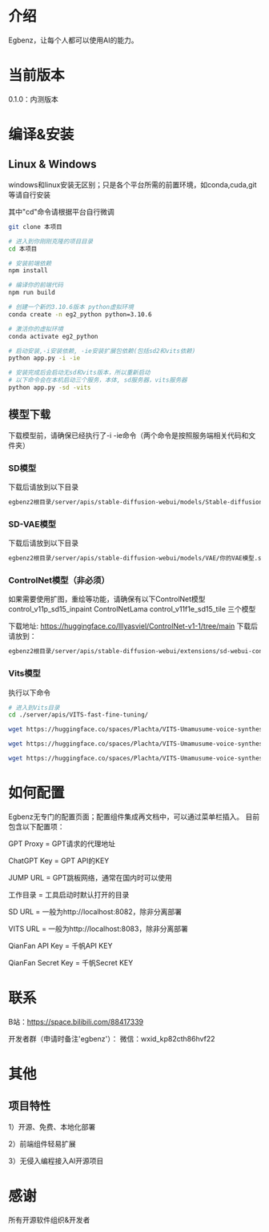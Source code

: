 # 介绍
Egbenz，让每个人都可以使用AI的能力。

# 当前版本
0.1.0：内测版本

# 编译&安装
## Linux & Windows
windows和linux安装无区别；只是各个平台所需的前置环境，如conda,cuda,git等请自行安装

其中"cd"命令请根据平台自行微调

```bash
git clone 本项目

# 进入到你刚刚克隆的项目目录
cd 本项目

# 安装前端依赖
npm install

# 编译你的前端代码
npm run build

# 创建一个新的3.10.6版本 python虚拟环境
conda create -n eg2_python python=3.10.6

# 激活你的虚拟环境
conda activate eg2_python

# 启动安装,-i安装依赖, -ie安装扩展包依赖(包括sd2和vits依赖)
python app.py -i -ie

# 安装完成后会启动无sd和vits版本，所以重新启动
# 以下命令会在本机启动三个服务，本体, sd服务器，vits服务器
python app.py -sd -vits

```

## 模型下载
下载模型前，请确保已经执行了-i -ie命令（两个命令是按照服务端相关代码和文件夹）
### SD模型
下载后请放到以下目录
```bash
egbenz2根目录/server/apis/stable-diffusion-webui/models/Stable-diffusion/你的模型.ckpt
```
### SD-VAE模型
下载后请放到以下目录
```bash
egbenz2根目录/server/apis/stable-diffusion-webui/models/VAE/你的VAE模型.safetensors
```

### ControlNet模型（非必须）
如果需要使用扩图，重绘等功能，请确保有以下ControlNet模型
control_v11p_sd15_inpaint
ControlNetLama
control_v11f1e_sd15_tile
三个模型

下载地址: https://huggingface.co/lllyasviel/ControlNet-v1-1/tree/main
下载后请放到：
```bash
egbenz2根目录/server/apis/stable-diffusion-webui/extensions/sd-webui-controlnet/models/你需要的ControlNet模型.pth
```

### Vits模型
执行以下命令
```bash
# 进入到Vits目录
cd ./server/apis/VITS-fast-fine-tuning/

wget https://huggingface.co/spaces/Plachta/VITS-Umamusume-voice-synthesizer/resolve/main/pretrained_models/D_trilingual.pth -O ./pretrained_models/D_0.pth

wget https://huggingface.co/spaces/Plachta/VITS-Umamusume-voice-synthesizer/resolve/main/pretrained_models/G_trilingual.pth -O ./pretrained_models/G_0.pth

wget https://huggingface.co/spaces/Plachta/VITS-Umamusume-voice-synthesizer/resolve/main/configs/uma_trilingual.json -O ./configs/finetune_speaker.json
```

# 如何配置
Egbenz无专门的配置页面；配置组件集成再文档中，可以通过菜单栏插入。
目前包含以下配置项：

GPT Proxy = GPT请求的代理地址

ChatGPT Key = GPT API的KEY

JUMP URL = GPT跳板网络，通常在国内时可以使用

工作目录 = 工具启动时默认打开的目录

SD URL = 一般为http://localhost:8082，除非分离部署

VITS URL = 一般为http://localhost:8083，除非分离部署 

QianFan API Key = 千帆API KEY

QianFan Secret Key = 千帆Secret KEY

# 联系
B站：https://space.bilibili.com/88417339

开发者群（申请时备注'egbenz'）：
微信：wxid_kp82cth86hvf22

# 其他

## 项目特性
1）开源、免费、本地化部署

2）前端组件轻易扩展

3）无侵入编程接入AI开源项目

# 感谢
所有开源软件组织&开发者